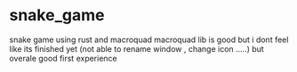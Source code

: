 # snake_game
snake game using rust and macroquad
macroquad lib is good but i dont feel like its finished yet (not able to rename window , change icon .....) but overale good first experience
